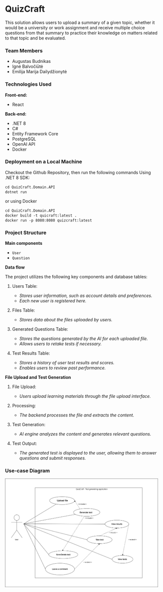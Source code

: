 # QuizCraft

This solution allows users to upload a summary of a given topic, whether it would be a university or work assignment and receive multiple choice questions from that summary to practice their knowledge on matters related to that topic and be evaluated.

### Team Members
- Augustas Budnikas
- Ignė Balvočiūtė
- Emilija Marija Dailydžionytė

### Technologies Used

**Front-end:**
- React

**Back-end:**
- .NET 8
- C#
- Entity Framework Core
- PostgreSQL
- OpenAI API
- Docker

### Deployment on a Local Machine
Checkout the Github Repository, then run the following commands
Using .NET 8 SDK:
```
cd QuizCraft.Domain.API
dotnet run
```

or using Docker
```
cd QuizCraft.Domain.API
docker build -t quicraft:latest .
docker run -p 8080:8080 quizcraft:latest
```

### Project Structure

**Main components**
 - `User`
 - `Question`

**Data flow**

The project utilizes the following key components and database tables:

1. Users Table: 
   - _Stores user information, such as account details and preferences._
   - _Each new user is registered here._

2. Files Table: 
   - _Stores data about the files uploaded by users._

3. Generated Questions Table: 
   - _Stores the questions generated by the AI for each uploaded file._
   - _Allows users to retake tests if necessary._

4. Test Results Table: 
   - _Stores a history of user test results and scores._
   - _Enables users to review past performance._

**File Upload and Test Generation**

1. File Upload: 
   - _Users upload learning materials through the file upload interface._

2. Processing: 
   - _The backend processes the file and extracts the content._

3. Test Generation: 
   - _AI engine analyzes the content and generates relevant questions._

4. Test Output: 
   - _The generated test is displayed to the user, allowing them to answer questions and submit responses._

### Use-case Diagram

![Alt text](./images/use_case_diagram.png)